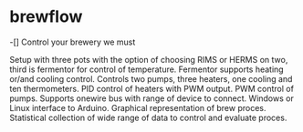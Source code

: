 # brewflow
-[] Control your brewery we must

Setup with three pots with the option of choosing RIMS or HERMS on two, third is fermentor for control of temperature. Fermentor supports heating or/and cooling control.
Controls two pumps, three heaters, one cooling and ten thermometers.
PID control of heaters with PWM output.
PWM control of pumps.
Supports onewire bus with range of device to connect.
Windows or Linux interface to Arduino.
Graphical representation of brew proces.
Statistical collection of wide range of data to control and evaluate proces.
